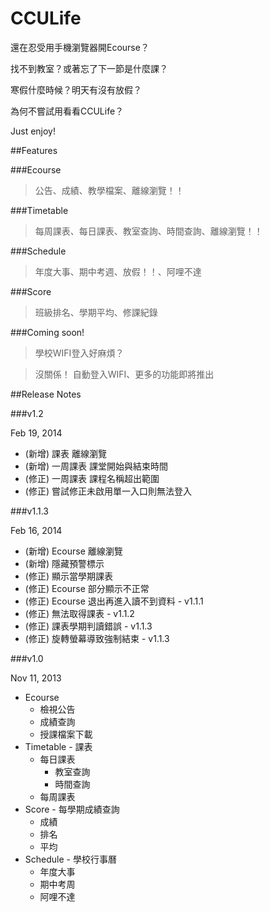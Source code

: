 CCULife
=======



還在忍受用手機瀏覽器開Ecourse？

找不到教室？或著忘了下一節是什麼課？

寒假什麼時候？明天有沒有放假？

為何不嘗試用看看CCULife？

Just enjoy!


##Features

###Ecourse

> 公告、成績、教學檔案、離線瀏覽！！

###Timetable

> 每周課表、每日課表、教室查詢、時間查詢、離線瀏覽！！

###Schedule

> 年度大事、期中考週、放假！！、阿哩不達

###Score

> 班級排名、學期平均、修課紀錄

###Coming soon!

>學校WIFI登入好麻煩？

>沒關係！
自動登入WIFI、更多的功能即將推出

##Release Notes

###v1.2

Feb 19, 2014
* (新增) 課表 離線瀏覽
* (新增) 一周課表 課堂開始與結束時間
* (修正) 一周課表 課程名稱超出範圍
* (修正) 嘗試修正未啟用單一入口則無法登入

###v1.1.3

Feb 16, 2014

* (新增) Ecourse 離線瀏覽
* (新增) 隱藏預警標示
* (修正) 顯示當學期課表
* (修正) Ecourse 部分顯示不正常
* (修正) Ecourse 退出再進入讀不到資料 - v1.1.1
* (修正) 無法取得課表 - v1.1.2
* (修正) 課表學期判讀錯誤 - v1.1.3
* (修正) 旋轉螢幕導致強制結束 - v1.1.3

###v1.0

Nov 11, 2013

* Ecourse
	* 檢視公告
	* 成績查詢
	* 授課檔案下載
* Timetable - 課表
	* 每日課表
		* 教室查詢
		* 時間查詢
	* 每周課表
* Score - 每學期成績查詢
	* 成績
	* 排名
	* 平均
* Schedule - 學校行事曆
	* 年度大事
	* 期中考周
	* 阿哩不達
